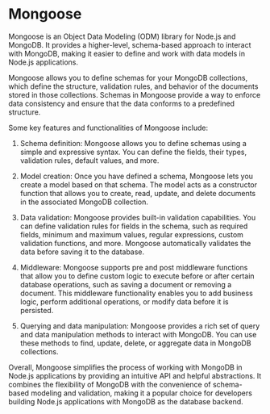 # Mongoose

Mongoose is an Object Data Modeling (ODM) library for Node.js and MongoDB. It provides a higher-level, schema-based approach to interact with MongoDB, making it easier to define and work with data models in Node.js applications.

Mongoose allows you to define schemas for your MongoDB collections, which define the structure, validation rules, and behavior of the documents stored in those collections. Schemas in Mongoose provide a way to enforce data consistency and ensure that the data conforms to a predefined structure.

Some key features and functionalities of Mongoose include:

1. Schema definition: Mongoose allows you to define schemas using a simple and expressive syntax. You can define the fields, their types, validation rules, default values, and more.

2. Model creation: Once you have defined a schema, Mongoose lets you create a model based on that schema. The model acts as a constructor function that allows you to create, read, update, and delete documents in the associated MongoDB collection.

3. Data validation: Mongoose provides built-in validation capabilities. You can define validation rules for fields in the schema, such as required fields, minimum and maximum values, regular expressions, custom validation functions, and more. Mongoose automatically validates the data before saving it to the database.

4. Middleware: Mongoose supports pre and post middleware functions that allow you to define custom logic to execute before or after certain database operations, such as saving a document or removing a document. This middleware functionality enables you to add business logic, perform additional operations, or modify data before it is persisted.

5. Querying and data manipulation: Mongoose provides a rich set of query and data manipulation methods to interact with MongoDB. You can use these methods to find, update, delete, or aggregate data in MongoDB collections.

Overall, Mongoose simplifies the process of working with MongoDB in Node.js applications by providing an intuitive API and helpful abstractions. It combines the flexibility of MongoDB with the convenience of schema-based modeling and validation, making it a popular choice for developers building Node.js applications with MongoDB as the database backend.

